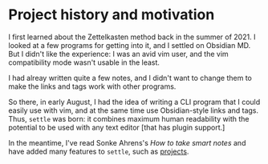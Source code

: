 # Project history and motivation

I first learned about the Zettelkasten method back in the summer of 2021. I
looked at a few programs for getting into it, and I settled on Obsidian MD. But
I didn't like the experience: I was an avid vim user, and the vim compatibility
mode wasn't usable in the least.

I had alreay written quite a few notes, and I didn't want to change them to make
the links and tags work with other programs.

So there, in early August, I had the idea of writing a CLI program that I could
easily use with vim, and at the same time use Obsidian-style links and tags.
Thus, `settle` was born: it combines maximum human readability with the
potential to be used with any text editor [that has plugin support.]

In the meantime, I've read Sonke Ahrens's *How to take smart notes* and have
added many features to `settle`, such as [projects](./projects.md).
